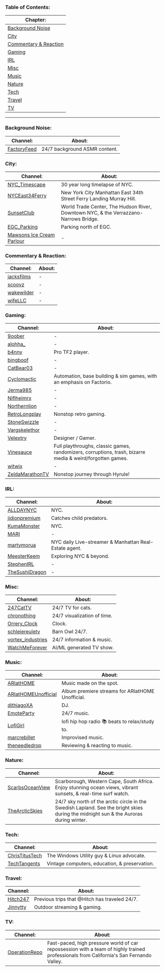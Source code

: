 
```table-of-contents
```
### Table of Contents:
| Chapter:                                                                                                     |
| ------------------------------------------------------------------------------------------------------------ |
| [Background Noise](https://github.com/Sod-ers/Bookmarks/blob/main/Twitch%20Channels.md#background-noise)          |
| [City](https://github.com/Sod-ers/Bookmarks/blob/main/Twitch%20Channels.md#city)                                  |
| [Commentary & Reaction](https://github.com/Sod-ers/Bookmarks/blob/main/Twitch%20Channels.md#commentary--reaction) |
| [Gaming](https://github.com/Sod-ers/Bookmarks/blob/main/Twitch%20Channels.md#gaming)                              |
| [IRL](https://github.com/Sod-ers/Bookmarks/blob/main/Twitch%20Channels.md#irl)                                    |
| [Misc](https://github.com/Sod-ers/Bookmarks/blob/main/Twitch%20Channels.md#misc)                                  |
| [Music](https://github.com/Sod-ers/Bookmarks/blob/main/Twitch%20Channels.md#music)                                |
| [Nature](https://github.com/Sod-ers/Bookmarks/blob/main/Twitch%20Channels.md#nature)                              |
| [Tech](https://github.com/Sod-ers/Bookmarks/blob/main/Twitch%20Channels.md#tech)                                  |
| [Travel](https://github.com/Sod-ers/Bookmarks/blob/main/Twitch%20Channels.md#travel)                              |
| [TV](https://github.com/Sod-ers/Bookmarks/blob/main/Twitch%20Channels.md#tv)                                      |
________________________________________________________
### Background Noise:
| Channel:                                         | About:                        |
| ------------------------------------------------ | ----------------------------- |
| [FactoryFeed](https://www.twitch.tv/factoryfeed) | 24/7 background ASMR content. |
### City:
| Channel:                                                   | About:                                                                                |
| ---------------------------------------------------------- | ------------------------------------------------------------------------------------- |
| [NYC_Timescape](https://www.twitch.tv/nyc_timescape)       | 30 year long timelapse of NYC.                                                        |
| [NYCEast34Ferry](https://www.twitch.tv/nyceast34ferry)     | New York City Manhattan East 34th Street Ferry Landing Murray Hill.                   |
| [SunsetClub](https://www.twitch.tv/sunsetclub/)            | World Trade Center, The Hudson River, Downtown NYC, & the Verrazzano- Narrows Bridge. |
| [EGC_Parking](https://www.twitch.tv/egc_parking)           | Parking north of EGC.                                                                 |
| [Mawsons Ice Cream Parlour](https://www.twitch.tv/mawsons) | -                                                                                     |
### Commentary & Reaction:
| Channel:                                       | About: |
| ---------------------------------------------- | ------ |
| [jacksfilms](https://www.twitch.tv/jacksfilms) | -      |
| [scoovz](https://www.twitch.tv/scoovz)         | -      |
| [wakewilder](https://www.twitch.tv/wakewilder) | -      |
| [wifeLLC](https://www.twitch.tv/wifellc)       | -      |
### Gaming:
| Channel:                                                 | About:                                                                                                    |
| -------------------------------------------------------- | --------------------------------------------------------------------------------------------------------- |
| [9oober](https://www.twitch.tv/9oober)                   | -                                                                                                         |
| [alohha_](https://www.twitch.tv/alohha_)                 | -                                                                                                         |
| [b4nny](https://www.twitch.tv/b4nny)                     | Pro TF2 player.                                                                                           |
| [bingboof](https://www.twitch.tv/bingboof)               | -                                                                                                         |
| [CatBear03](https://www.twitch.tv/catbear03)             | -                                                                                                         |
| [Cyclomactic](https://www.twitch.tv/cyclomactic)         | Automation, base building & sim games, with an emphasis on Factorio.                                      |
| [Jerma985](https://www.twitch.tv/jerma985)               | -                                                                                                         |
| [Niflheimrx](https://www.twitch.tv/niflheimrx)           | -                                                                                                         |
| [Northernlion](https://www.twitch.tv/northernlion)       | -                                                                                                         |
| [RetroLongplay](https://www.twitch.tv/retrolongplay)     | Nonstop retro gaming.                                                                                     |
| [StoneSwizzle](https://www.twitch.tv/stoneswizzle)       | -                                                                                                         |
| [Vargskelethor](https://www.twitch.tv/vargskelethor)     | -                                                                                                         |
| [Velextry](https://www.twitch.tv/velextry)               | Designer / Gamer.                                                                                         |
| [Vinesauce](https://www.twitch.tv/vinesauce)             | Full playthroughs, classic games, randomizers, corruptions, trash, bizarre media & weird/forgotten games. |
| [witwix](https://www.twitch.tv/witwix)                   | -                                                                                                         |
| [ZeldaMarathonTV](https://www.twitch.tv/zeldamarathontv) | Nonstop journey through Hyrule!                                                                           |
### IRL:
| Channel:                                               | About:                                                 |
| ------------------------------------------------------ | ------------------------------------------------------ |
| [ALLDAYNYC](https://www.twitch.tv/alldaynyc)           | NYC.                                                   |
| [jidionpremium](https://www.twitch.tv/jidionpremium)   | Catches child predators.                               |
| [KumaMonster](https://www.twitch.tv/kumamonster)       | NYC.                                                   |
| [MARI](https://www.twitch.tv/mari)                     | -                                                      |
| [martymorua](https://www.twitch.tv/martymorua)         | NYC daily Live-streamer & Manhattan Real-Estate agent. |
| [MeesterKeem](https://www.twitch.tv/meesterkeem)       | Exploring NYC & beyond.                                |
| [StephenIRL](https://www.twitch.tv/stephenirl)         | -                                                      |
| [TheSushiDragon](https://www.twitch.tv/thesushidragon) | -                                                      |
### Misc:
| Channel:                                                     | About:                      |
| ------------------------------------------------------------ | --------------------------- |
| [247CatTV](https://www.twitch.tv/247cattv)                   | 24/7 TV for cats.           |
| [chronothing](https://www.twitch.tv/chronothing)             | 24/7 visualization of time. |
| [Orrery_Clock](https://www.twitch.tv/orrery_clock)           | Clock.                      |
| [schleiereuletv](https://www.twitch.tv/schleiereuletv)       | Barn Owl 24/7.              |
| [vortex_industries](https://www.twitch.tv/vortex_industries) | 24/7 information & music.   |
| [WatchMeForever](https://www.twitch.tv/watchmeforever)       | AI/ML generated TV show.    |
### Music:
| Channel:                                                         | About:                                           |
| ---------------------------------------------------------------- | ------------------------------------------------ |
| [ARIatHOME](https://www.twitch.tv/ariathome)                     | Music made on the spot.                          |
| [ARIatHOMEUnofficial](https://www.twitch.tv/ariathomeunofficial) | Album premiere streams for ARIatHOME Unofficial. |
| [djthiagoXA](https://www.twitch.tv/djthiagoxa)                   | DJ.                                              |
| [EmoteParty](https://www.twitch.tv/emoteparty)                   | 24/7 music.                                      |
| [LofiGirl](https://www.twitch.tv/lofigirl)                       | lofi hip hop radio 📚 beats to relax/study to.   |
| [marcrebillet](https://www.twitch.tv/marcrebillet)               | Improvised music.                                |
| [theneedledrop](https://www.twitch.tv/theneedledrop)             | Reviewing & reacting to music.                   |
### Nature:
| Channel:                                                 | About:                                                                                                                                |
| -------------------------------------------------------- | ------------------------------------------------------------------------------------------------------------------------------------- |
| [ScarbsOceanView](https://www.twitch.tv/scarbsoceanview) | Scarborough, Western Cape, South Africa. Enjoy stunning ocean views, vibrant sunsets, & real-time surf watch.                         |
| [TheArcticSkies](https://www.twitch.tv/thearcticskies)   | 24/7 sky north of the arctic circle in the Swedish Lapland. See the bright skies during the midnight sun & the Auroras during winter. |
### Tech:
| Channel:                                               | About:                                        |
| ------------------------------------------------------ | --------------------------------------------- |
| [ChrisTitusTech](https://www.twitch.tv/christitustech) | The Windows Utility guy & Linux advocate.     |
| [TechTangents](https://www.twitch.tv/techtangents)     | Vintage computers, education, & preservation. |
### Travel:
| Channel:                                   | About:                                        |
| ------------------------------------------ | --------------------------------------------- |
| [Hitch247](https://www.twitch.tv/hitch247) | Previous trips that @Hitch has traveled 24/7. |
| [Jinnytty](https://www.twitch.tv/jinnytty) | Outdoor streaming & gaming.                   |
### TV:
| Channel:                                             | About:                                                                                                                                 |
| ---------------------------------------------------- | -------------------------------------------------------------------------------------------------------------------------------------- |
| [OperationRepo](https://www.twitch.tv/operationrepo) | Fast-paced, high pressure world of car repossession with a team of highly trained professionals from California's San Fernando Valley. |
